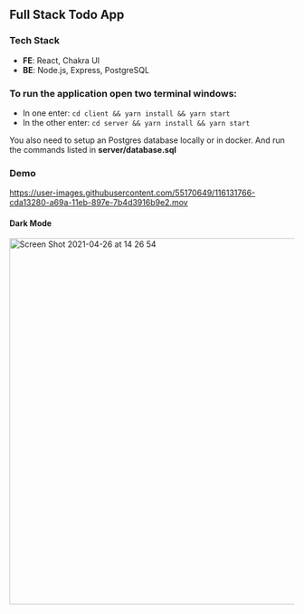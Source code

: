 ## Full Stack Todo App

### Tech Stack
- **FE**: React, Chakra UI
- **BE**: Node.js, Express, PostgreSQL

### To run the application open two terminal windows:
- In one enter:
`cd client && yarn install && yarn start`
- In the other enter:
`cd server && yarn install && yarn start`

You also need to setup an Postgres database locally or in docker.
And run the commands listed in **server/database.sql**

### Demo

https://user-images.githubusercontent.com/55170649/116131766-cda13280-a69a-11eb-897e-7b4d3916b9e2.mov

#### Dark Mode
<img width="648" alt="Screen Shot 2021-04-26 at 14 26 54" src="https://user-images.githubusercontent.com/55170649/116132357-751e6500-a69b-11eb-9b87-6fd4739e956a.png">
